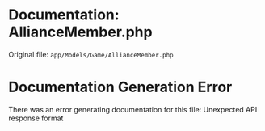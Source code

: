 # Documentation: AllianceMember.php

Original file: `app/Models/Game/AllianceMember.php`

# Documentation Generation Error

There was an error generating documentation for this file: Unexpected API response format
